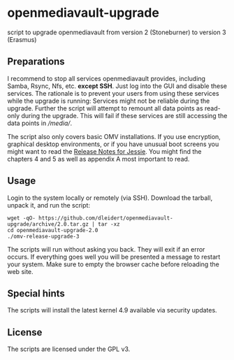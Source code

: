 # openmediavault-upgrade

script to upgrade openmediavault from version 2 (Stoneburner) to version 3
(Erasmus)

## Preparations

I recommend to stop all services openmediavault provides, including Samba,
Rsync, Nfs, etc. **except SSH**. Just log into the GUI and disable these
services.  The rationale is to prevent your users from using these services
while the upgrade is running: Services might not be reliable during the
upgrade. Further the script will attempt to remount all data points as
read-only during the upgrade. This will fail if these services are still
accessing the data points in _/media/_.

The script also only covers basic OMV installations. If you use encryption,
graphical desktop environments, or if you have unusual boot screens you might
want to read the [Release Notes for Jessie][relnotes]. You might find the
chapters 4 and 5 as well as appendix A most important to read.

[relnotes]: https://www.debian.org/releases/jessie/amd64/release-notes/ch-information.en.html#openssh

## Usage

Login to the system locally or remotely (via SSH). Download the tarball, unpack
it, and run the script:

```
wget -qO- https://github.com/dleidert/openmediavault-upgrade/archive/2.0.tar.gz | tar -xz
cd openmediavault-upgrade-2.0
./omv-release-upgrade-3
```

The scripts will run without asking you back. They will exit if an error
occurs. If everything goes well you will be presented a message to restart your
system. Make sure to empty the browser cache before reloading the web site.

## Special hints

The scripts will install the latest kernel 4.9 available via security updates.

## License

The scripts are licensed under the GPL v3.
